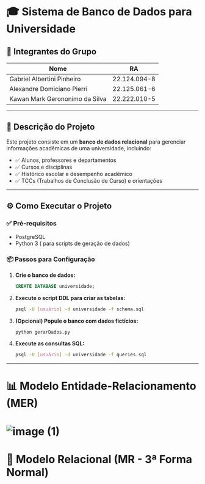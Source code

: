 # 🎓 Sistema de Banco de Dados para Universidade

## 👥 Integrantes do Grupo

| Nome                                  | RA             |
|---------------------------------------|----------------|
| Gabriel Albertini Pinheiro           | 22.124.094-8   |
| Alexandre Domiciano Pierri           | 22.125.061-6   |
| Kawan Mark Gerononimo da Silva       | 22.222.010-5   |

---

## 📌 Descrição do Projeto

Este projeto consiste em um **banco de dados relacional** para gerenciar informações acadêmicas de uma universidade, incluindo:

- ✅ Alunos, professores e departamentos  
- ✅ Cursos e disciplinas  
- ✅ Histórico escolar e desempenho acadêmico  
- ✅ TCCs (Trabalhos de Conclusão de Curso) e orientações  

---

## ⚙️ Como Executar o Projeto

### ✅ Pré-requisitos

- PostgreSQL  
- Python 3 ( para scripts de geração de dados)

### 📦 Passos para Configuração

1. **Crie o banco de dados:**

    ```sql
    CREATE DATABASE universidade;
    ```

2. **Execute o script DDL para criar as tabelas:**

    ```bash
    psql -U [usuário] -d universidade -f schema.sql
    ```

3. **(Opcional) Popule o banco com dados fictícios:**

    ```bash
    python gerarDados.py
    ```

4. **Execute as consultas SQL:**

    ```bash
    psql -U [usuário] -d universidade -f queries.sql
    ```

---

# 📊 Modelo Entidade-Relacionamento (MER)
# ![image (1)](https://github.com/user-attachments/assets/0df05408-86db-4703-b3a8-27fc81d3c62d)


# 🧩 Modelo Relacional (MR - 3ª Forma Normal)


